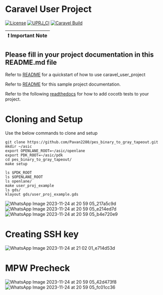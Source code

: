 # Caravel User Project

[![License](https://img.shields.io/badge/License-Apache%202.0-blue.svg)](https://opensource.org/licenses/Apache-2.0) [![UPRJ_CI](https://github.com/efabless/caravel_project_example/actions/workflows/user_project_ci.yml/badge.svg)](https://github.com/efabless/caravel_project_example/actions/workflows/user_project_ci.yml) [![Caravel Build](https://github.com/efabless/caravel_project_example/actions/workflows/caravel_build.yml/badge.svg)](https://github.com/efabless/caravel_project_example/actions/workflows/caravel_build.yml)

| :exclamation: Important Note            |
|-----------------------------------------|

## Please fill in your project documentation in this README.md file 

Refer to [README](docs/source/index.rst#section-quickstart) for a quickstart of how to use caravel_user_project

Refer to [README](docs/source/index.rst) for this sample project documentation. 

Refer to the following [readthedocs](https://caravel-sim-infrastructure.readthedocs.io/en/latest/index.html) for how to add cocotb tests to your project. 

# Cloning and Setup
Use the below commands to clone and setup
```
git clone https://github.com/Pavan2280/pes_binary_to_gray_tapeout.git
mkdir ~/asic
export OPENLANE_ROOT=~/asic/openlane
export PDK_ROOT=~/asic/pdk
cd pes_binary_to_gray_tapeout/
make setup

ls $PDK_ROOT
ls $OPENLANE_ROOT
ls openlane/
make user_proj_example
ls gds/
klayout gds/user_proj_example.gds
```

![WhatsApp Image 2023-11-24 at 20 59 05_217a5c9d](https://github.com/Pavan2280/pes_binary_to_gray_tapeout/assets/131603225/0bdba397-ef37-4e28-83fe-65861bffd11b)
![WhatsApp Image 2023-11-24 at 20 59 05_e214ed7d](https://github.com/Pavan2280/pes_binary_to_gray_tapeout/assets/131603225/f5d5774d-894f-454b-aa0e-21f6f4d516a8)
![WhatsApp Image 2023-11-24 at 20 59 05_b4e720e9](https://github.com/Pavan2280/pes_binary_to_gray_tapeout/assets/131603225/bc1d8d72-f9e6-4b99-8988-72810e83b705)


# Creating SSH key

![WhatsApp Image 2023-11-24 at 21 02 01_e714d53d](https://github.com/Pavan2280/pes_binary_to_gray_tapeout/assets/131603225/c06d68a9-881b-461c-ac1f-3384ba55daff)

# MPW Precheck
![WhatsApp Image 2023-11-24 at 20 59 05_42d473f8](https://github.com/Pavan2280/pes_binary_to_gray_tapeout/assets/131603225/3a61c240-cc9f-46b5-ab59-1e4966210bb7)
![WhatsApp Image 2023-11-24 at 20 59 05_fc01cc36](https://github.com/Pavan2280/pes_binary_to_gray_tapeout/assets/131603225/dcbb3e66-e8b8-475d-b9da-9909bba06181)
